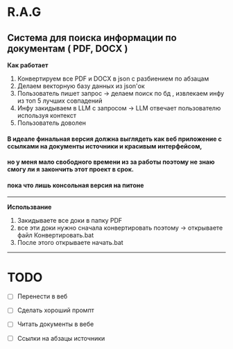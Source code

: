 # R.A.G
Система для поиска информации по документам ( PDF, DOCX )
---
**Как работает**
1. Конвертируем все PDF и DOCX в json с разбиением по абзацам
2. Делаем векторную базу данных из json'ок
3. Пользователь пишет запрос -> делаем поиск по бд , извлекаем инфу из топ 5 лучших совпадений
4. Инфу закидываем в LLM с запросом -> LLM отвечает пользователю используя контекст
5. Пользователь доволен

#### В идеале финальная версия должна выглядеть как веб приложение с ссылками на документы источники и красивым интерфейсом, 
#### но у меня мало свободного времени из за работы поэтому не знаю смогу ли я закончить этот проект в срок.
#### пока что лишь консольная версия на питоне
---
**Использвание**
1. Закидываете все доки в папку PDF
2. все эти доки нужно сначала конвертировать поэтому -> открываете файл Конвертировать.bat
3. После этого открываете начать.bat
---
# TODO

- [ ] Перенести в веб

- [ ] Сделать хороший промпт

- [ ] Читать документы в вебе

- [ ] Ссылки на абзацы источники
